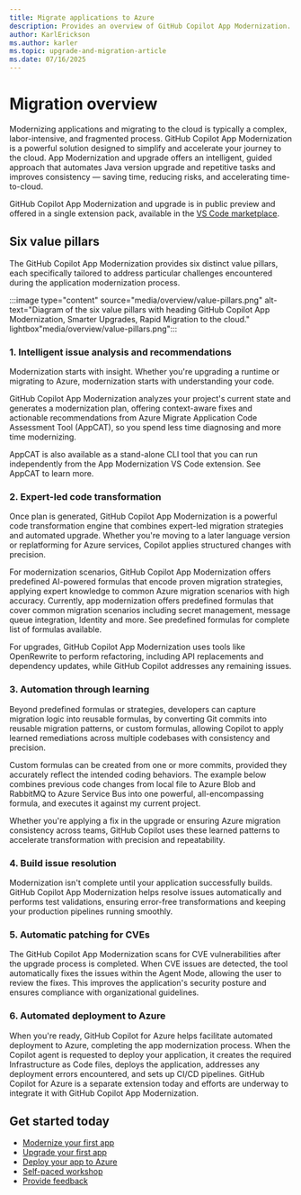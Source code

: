 ```yaml
---
title: Migrate applications to Azure
description: Provides an overview of GitHub Copilot App Modernization.
author: KarlErickson
ms.author: karler
ms.topic: upgrade-and-migration-article
ms.date: 07/16/2025
---
```


# Migration overview

Modernizing applications and migrating to the cloud is typically a complex, labor-intensive, and fragmented process. GitHub Copilot App Modernization is a powerful solution designed to simplify and accelerate your journey to the cloud. App Modernization and upgrade offers an intelligent, guided approach that automates Java version upgrade and repetitive tasks and improves consistency — saving time, reducing risks, and accelerating time-to-cloud.

GitHub Copilot App Modernization and upgrade is in public preview and offered in a single extension pack, available in the [VS Code marketplace](https://marketplace.visualstudio.com/items?itemName=vscjava.vscode-app-mod-pack).

## Six value pillars

The GitHub Copilot App Modernization provides six distinct value pillars, each specifically tailored to address particular challenges encountered during the application modernization process.

:::image type="content" source="media/overview/value-pillars.png" alt-text="Diagram of the six value pillars with heading GitHub Copilot App Modernization, Smarter Upgrades, Rapid Migration to the cloud." lightbox"media/overview/value-pillars.png":::

### 1. Intelligent issue analysis and recommendations

Modernization starts with insight. Whether you're upgrading a runtime or migrating to Azure, modernization starts with understanding your code.

GitHub Copilot App Modernization analyzes your project's current state and generates a modernization plan, offering context-aware fixes and actionable recommendations from Azure Migrate Application Code Assessment Tool (AppCAT), so you spend less time diagnosing and more time modernizing.

AppCAT is also available as a stand-alone CLI tool that you can run independently from the App Modernization VS Code extension. See AppCAT to learn more.

### 2. Expert-led code transformation

Once plan is generated, GitHub Copilot App Modernization is a powerful code transformation engine that combines expert-led migration strategies and automated upgrade. Whether you're moving to a later language version or replatforming for Azure services, Copilot applies structured changes with precision.

For modernization scenarios, GitHub Copilot App Modernization offers predefined AI-powered formulas that encode proven migration strategies, applying expert knowledge to common Azure migration scenarios with high accuracy. Currently, app modernization offers predefined formulas that cover common migration scenarios including secret management, message queue integration, Identity and more. See predefined formulas for complete list of formulas available.

For upgrades, GitHub Copilot App Modernization uses tools like OpenRewrite to perform refactoring, including API replacements and dependency updates, while GitHub Copilot addresses any remaining issues.

### 3. Automation through learning

Beyond predefined formulas or strategies, developers can capture migration logic into reusable formulas, by converting Git commits into reusable migration patterns, or custom formulas, allowing Copilot to apply learned remediations across multiple codebases with consistency and precision.

Custom formulas can be created from one or more commits, provided they accurately reflect the intended coding behaviors. The example below combines previous code changes from local file to Azure Blob and RabbitMQ to Azure Service Bus into one powerful, all-encompassing formula, and executes it against my current project.

Whether you're applying a fix in the upgrade or ensuring Azure migration consistency across teams, GitHub Copilot uses these learned patterns to accelerate transformation with precision and repeatability.

### 4. Build issue resolution

Modernization isn't complete until your application successfully builds. GitHub Copilot App Modernization helps resolve issues automatically and performs test validations, ensuring error-free transformations and keeping your production pipelines running smoothly.

### 5. Automatic patching for CVEs

The GitHub Copilot App Modernization scans for CVE vulnerabilities after the upgrade process is completed. When CVE issues are detected, the tool automatically fixes the issues within the Agent Mode, allowing the user to review the fixes. This improves the application's security posture and ensures compliance with organizational guidelines.

### 6. Automated deployment to Azure

When you're ready, GitHub Copilot for Azure helps facilitate automated deployment to Azure, completing the app modernization process. When the Copilot agent is requested to deploy your application, it creates the required Infrastructure as Code files, deploys the application, addresses any deployment errors encountered, and sets up CI/CD pipelines. GitHub Copilot for Azure is a separate extension today and efforts are underway to integrate it with GitHub Copilot App Modernization.

## Get started today

- [Modernize your first app](https://aka.ms/AM4JGetStarted)
- [Upgrade your first app](https://aka.ms/ghcp-appmod/java-upgrade-docs)
- [Deploy your app to Azure](https://aka.ms/copilot-agent-deploy)
- [Self-paced workshop](https://aka.ms/AM4JWorkshop)
- [Provide feedback](https://aka.ms/AM4JFeedback)
